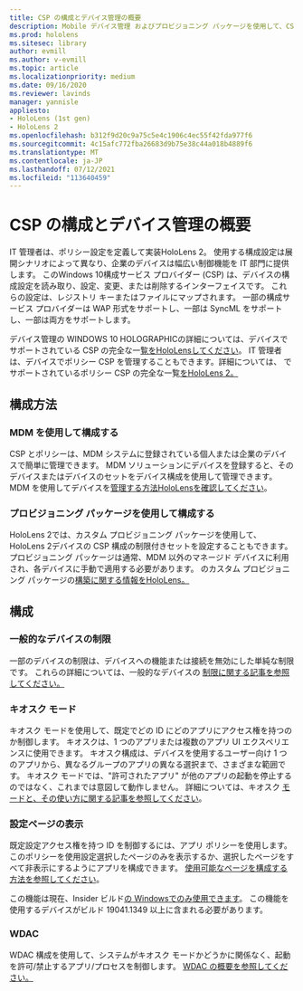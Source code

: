 ```yaml
---
title: CSP の構成とデバイス管理の概要
description: Mobile デバイス管理 およびプロビジョニング パッケージを使用して、CSP、ポリシー、デバイス管理を構成する方法について説明します。
ms.prod: hololens
ms.sitesec: library
author: evmill
ms.author: v-evmill
ms.topic: article
ms.localizationpriority: medium
ms.date: 09/16/2020
ms.reviewer: lavinds
manager: yannisle
appliesto:
- HoloLens (1st gen)
- HoloLens 2
ms.openlocfilehash: b312f9d20c9a75c5e4c1906c4ec55f42fda977f6
ms.sourcegitcommit: 4c15afc772fba26683d9b75e38c44a018b4889f6
ms.translationtype: MT
ms.contentlocale: ja-JP
ms.lasthandoff: 07/12/2021
ms.locfileid: "113640459"
---
```

# <a name="configure-csps-and-device-management-overview"></a>CSP の構成とデバイス管理の概要

IT 管理者は、ポリシー設定を定義して実装HoloLens 2。 使用する構成設定は展開シナリオによって異なり、企業のデバイスは幅広い制御機能を IT 部門に提供します。 このWindows 10構成サービス プロバイダー (CSP) は、デバイスの構成設定を読み取り、設定、変更、または削除するインターフェイスです。 これらの設定は、レジストリ キーまたはファイルにマップされます。 一部の構成サービス プロバイダーは WAP 形式をサポートし、一部は SyncML をサポートし、一部は両方をサポートします。

デバイス管理の WINDOWS 10 HOLOGRAPHICの詳細については、デバイスでサポートされている CSP の完全な一[覧をHoloLensしてください](/windows/client-management/mdm/configuration-service-provider-reference#hololens)。
IT 管理者は、デバイスでポリシー CSP を管理することもできます。詳細については、 でサポートされているポリシー CSP の完全な一覧[をHoloLens 2。](/windows/client-management/mdm/policy-csps-supported-by-hololens2)

## <a name="configuration-methods"></a>構成方法

### <a name="configure-with-mdm"></a>MDM を使用して構成する

CSP とポリシーは、MDM システムに登録されている個人または企業のデバイスで簡単に管理できます。 MDM ソリューションにデバイスを登録すると、そのデバイスまたはデバイスのセットをデバイス構成を使用して管理できます。 MDM を使用してデバイスを[管理する方法HoloLensを確認してください](hololens-mdm-configure.md)。

### <a name="configure-with-provisioning-packages"></a>プロビジョニング パッケージを使用して構成する

HoloLens 2では、カスタム プロビジョニング パッケージを使用して、HoloLens 2デバイスの CSP 構成の制限付きセットを設定することもできます。 プロビジョニング パッケージは通常、MDM 以外のマネージド デバイスに利用され、各デバイスに手動で適用する必要があります。 のカスタム プロビジョニング パッケージの[構築に関する情報をHoloLens。](hololens-provisioning.md)

## <a name="configurations"></a>構成

### <a name="common-device-restrictions"></a>一般的なデバイスの制限

一部のデバイスの制限は、デバイスへの機能または接続を無効にした単純な制限です。 これらの詳細については、一般的なデバイスの [制限に関する記事を参照してください。](hololens-common-device-restrictions.md)

### <a name="kiosk-modes"></a>キオスク モード

キオスク モードを使用して、既定でどの ID にどのアプリにアクセス権を持つのか制御します。 キオスクは、1 つのアプリまたは複数のアプリ UI エクスペリエンスに使用できます。 キオスク構成は、デバイスを使用するユーザー向け 1 つのアプリから、異なるグループのアプリの異なる選択まで、さまざまな範囲です。 キオスク モードでは、"許可されたアプリ" が他のアプリの起動を停止するのではなく、これまでは意図して動作しません。 詳細については、キオスク [モードと、その使い方に関する記事を参照してください](hololens-kiosk.md)。

### <a name="settings-page-visibility"></a>設定ページの表示

既定設定アクセス権を持つ ID を制御するには、アプリ ポリシーを使用します。 このポリシーを使用設定選択したページのみを表示するか、選択したページをすべて非表示にするようにアプリを構成できます。 [使用可能なページを構成する方法を参照してください](settings-uri-list.md)。

この機能は現在、Insider ビルド[の Windowsでのみ使用できます](hololens-insider.md)。 この機能を使用するデバイスがビルド 19041.1349 以上に含まれる必要があります。

### <a name="wdac"></a>WDAC

WDAC 構成を使用して、システムがキオスク モードかどうかに関係なく、起動を許可/禁止するアプリ/プロセスを制御します。
[WDAC の概要を参照してください。](windows-defender-application-control-wdac.md)
